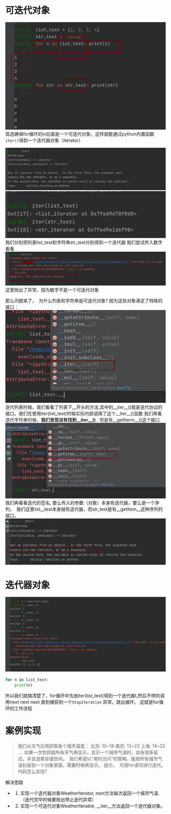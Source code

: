 # 可迭代对象
![](./img/for循环.png)
首选确保for循环的in后面是一个可迭代对象，这样就能通过python内置函数`iter()`得到一个迭代器对象（iterator）

![](./img/iter.png)
![](./img/迭代器对象.png)
我们分别把列表list_test和字符串str_test分别得到一个迭代器
我们尝试传入数字看看
![](./img/int类型的对象不是可迭代对象.png)
这里抛出了异常，因为数字不是一个可迭代对象

那么问题来了，　为什么列表和字符串是可迭代对象?
因为这些对象满足了特殊的接口：
![](./img/列表下__开头.png)
迭代列表时候，我们看看了列表下__开头的方法,其中的__iter__()就是迭代协议的接口。我们在使用iter(list_test)时候实际内部调用了这个__iter__()函数
我们再看迭代字符串时候，**我们发现没有找到__iter__()** , 但是有__getIterm__()这个接口
![](./img/__getIterm.png)
我们再看看迭代的签名, 要么传入的参数（对象）本身有迭代器，要么是一个序列。　我们这里list__test本身就有迭代器，而str_test是有__getItem__这种序列的接口。
![](./img/序列.png)

# 迭代器对象
![](./img/迭代器对象2.png)
```python
for n in list_test: 
    print(n) 
```
所以我们就搞清楚了，for循环中先由iter(list_test)得到一个迭代器t,然后不停的调用next next next 直到捕获到一个`StopIteration` 异常，跳出循环。
这就是for循环的工作流程

# 案例实现
> 我们从天气应用抓取各个城市温度：
> 北京: 10~18
> 南京: 13~23
> 上海: 14~22
....
>如果一次性抓取所有天气再显示，显示一个城市气温时，会有很多延迟。并且浪费存储空间。　我们希望以“用时访问”的策略，能把所有城市气温封装到一个对象里面，需要时候再显示。
> 提示，　可用for语句进行迭代。　代码怎么实现?

解决思路
- 1. 实现一个迭代器对象Weatherlterator, next方法每次返回一个城市气温.（迭代完毕时候要抛出停止迭代异常）
- 2. 实现一个可迭代对象Weatherlterable, __iter__方法返回一个迭代器对象。
    

    



